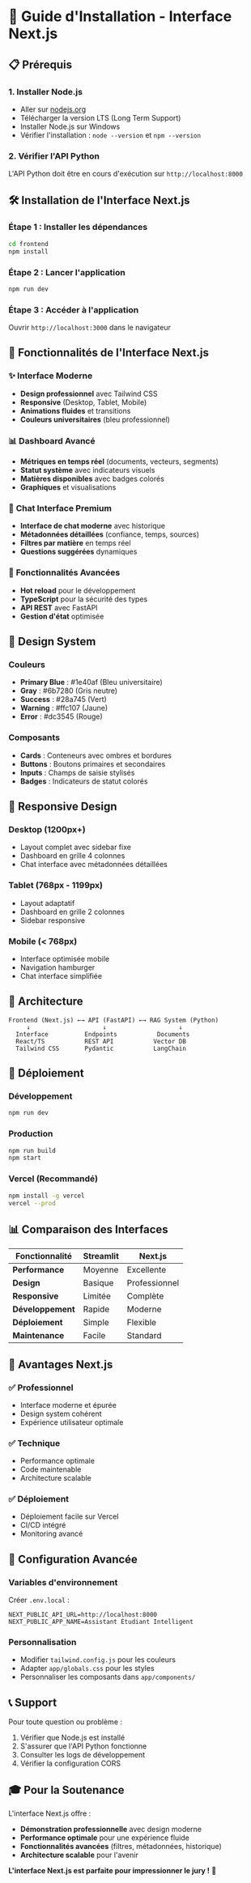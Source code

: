 # 🚀 Guide d'Installation - Interface Next.js

## 📋 Prérequis

### 1. **Installer Node.js**
- Aller sur [nodejs.org](https://nodejs.org/)
- Télécharger la version LTS (Long Term Support)
- Installer Node.js sur Windows
- Vérifier l'installation : `node --version` et `npm --version`

### 2. **Vérifier l'API Python**
L'API Python doit être en cours d'exécution sur `http://localhost:8000`

## 🛠️ Installation de l'Interface Next.js

### Étape 1 : Installer les dépendances
```bash
cd frontend
npm install
```

### Étape 2 : Lancer l'application
```bash
npm run dev
```

### Étape 3 : Accéder à l'application
Ouvrir `http://localhost:3000` dans le navigateur

## 🎯 Fonctionnalités de l'Interface Next.js

### ✨ **Interface Moderne**
- **Design professionnel** avec Tailwind CSS
- **Responsive** (Desktop, Tablet, Mobile)
- **Animations fluides** et transitions
- **Couleurs universitaires** (bleu professionnel)

### 📊 **Dashboard Avancé**
- **Métriques en temps réel** (documents, vecteurs, segments)
- **Statut système** avec indicateurs visuels
- **Matières disponibles** avec badges colorés
- **Graphiques** et visualisations

### 💬 **Chat Interface Premium**
- **Interface de chat moderne** avec historique
- **Métadonnées détaillées** (confiance, temps, sources)
- **Filtres par matière** en temps réel
- **Questions suggérées** dynamiques

### 🔧 **Fonctionnalités Avancées**
- **Hot reload** pour le développement
- **TypeScript** pour la sécurité des types
- **API REST** avec FastAPI
- **Gestion d'état** optimisée

## 🎨 Design System

### Couleurs
- **Primary Blue** : #1e40af (Bleu universitaire)
- **Gray** : #6b7280 (Gris neutre)
- **Success** : #28a745 (Vert)
- **Warning** : #ffc107 (Jaune)
- **Error** : #dc3545 (Rouge)

### Composants
- **Cards** : Conteneurs avec ombres et bordures
- **Buttons** : Boutons primaires et secondaires
- **Inputs** : Champs de saisie stylisés
- **Badges** : Indicateurs de statut colorés

## 📱 Responsive Design

### Desktop (1200px+)
- Layout complet avec sidebar fixe
- Dashboard en grille 4 colonnes
- Chat interface avec métadonnées détaillées

### Tablet (768px - 1199px)
- Layout adaptatif
- Dashboard en grille 2 colonnes
- Sidebar responsive

### Mobile (< 768px)
- Interface optimisée mobile
- Navigation hamburger
- Chat interface simplifiée

## 🔗 Architecture

```
Frontend (Next.js) ←→ API (FastAPI) ←→ RAG System (Python)
     ↓                    ↓                    ↓
  Interface          Endpoints           Documents
  React/TS           REST API           Vector DB
  Tailwind CSS       Pydantic           LangChain
```

## 🚀 Déploiement

### Développement
```bash
npm run dev
```

### Production
```bash
npm run build
npm start
```

### Vercel (Recommandé)
```bash
npm install -g vercel
vercel --prod
```

## 📊 Comparaison des Interfaces

| Fonctionnalité | Streamlit | Next.js |
|----------------|-----------|---------|
| **Performance** | Moyenne | Excellente |
| **Design** | Basique | Professionnel |
| **Responsive** | Limitée | Complète |
| **Développement** | Rapide | Moderne |
| **Déploiement** | Simple | Flexible |
| **Maintenance** | Facile | Standard |

## 🎯 Avantages Next.js

### ✅ **Professionnel**
- Interface moderne et épurée
- Design system cohérent
- Expérience utilisateur optimale

### ✅ **Technique**
- Performance optimale
- Code maintenable
- Architecture scalable

### ✅ **Déploiement**
- Déploiement facile sur Vercel
- CI/CD intégré
- Monitoring avancé

## 🔧 Configuration Avancée

### Variables d'environnement
Créer `.env.local` :
```env
NEXT_PUBLIC_API_URL=http://localhost:8000
NEXT_PUBLIC_APP_NAME=Assistant Étudiant Intelligent
```

### Personnalisation
- Modifier `tailwind.config.js` pour les couleurs
- Adapter `app/globals.css` pour les styles
- Personnaliser les composants dans `app/components/`

## 📞 Support

Pour toute question ou problème :
1. Vérifier que Node.js est installé
2. S'assurer que l'API Python fonctionne
3. Consulter les logs de développement
4. Vérifier la configuration CORS

## 🎓 Pour la Soutenance

L'interface Next.js offre :
- **Démonstration professionnelle** avec design moderne
- **Performance optimale** pour une expérience fluide
- **Fonctionnalités avancées** (filtres, métadonnées, historique)
- **Architecture scalable** pour l'avenir

**L'interface Next.js est parfaite pour impressionner le jury !** 🚀
